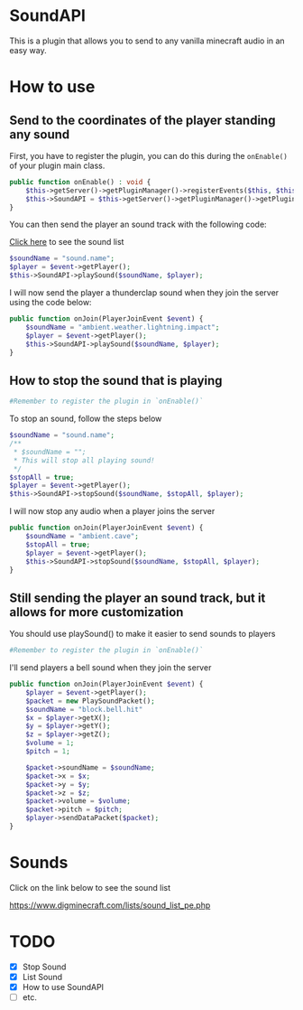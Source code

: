 # SoundAPI
This is a plugin that allows you to send to any vanilla minecraft audio in an easy way.

# How to use

## Send to the coordinates of the player standing any sound

First, you have to register the plugin, you can do this during the `onEnable()` of your plugin main class.
```php
public function onEnable() : void {
    $this->getServer()->getPluginManager()->registerEvents($this, $this);
    $this->SoundAPI = $this->getServer()->getPluginManager()->getPlugin("SoundAPI");
}
```
You can then send the player an sound track with the following code:

[Click here](https://github.com/NhanAZ/SoundAPI/blob/master/README.md#sounds) to see the sound list
```php
$soundName = "sound.name";
$player = $event->getPlayer();
$this->SoundAPI->playSound($soundName, $player);
```
I will now send the player a thunderclap sound when they join the server using the code below:
```php
public function onJoin(PlayerJoinEvent $event) {
    $soundName = "ambient.weather.lightning.impact";
    $player = $event->getPlayer();
    $this->SoundAPI->playSound($soundName, $player);
}
```

## How to stop the sound that is playing
```php
#Remember to register the plugin in `onEnable()`
```
To stop an sound, follow the steps below
```php
$soundName = "sound.name";
/**
 * $soundName = "";
 * This will stop all playing sound!
 */
$stopAll = true;
$player = $event->getPlayer();
$this->SoundAPI->stopSound($soundName, $stopAll, $player);
```
I will now stop any audio when a player joins the server
```php
public function onJoin(PlayerJoinEvent $event) {
    $soundName = "ambient.cave";
    $stopAll = true;
    $player = $event->getPlayer();
    $this->SoundAPI->stopSound($soundName, $stopAll, $player);
}
```

## Still sending the player an sound track, but it allows for more customization
You should use playSound() to make it easier to send sounds to players
```php
#Remember to register the plugin in `onEnable()`
```
I'll send players a bell sound when they join the server
```php
public function onJoin(PlayerJoinEvent $event) {
	$player = $event->getPlayer();
	$packet = new PlaySoundPacket();
	$soundName = "block.bell.hit"
	$x = $player->getX();
	$y = $player->getY();
	$z = $player->getZ();
	$volume = 1;
	$pitch = 1;

	$packet->soundName = $soundName;
	$packet->x = $x;
	$packet->y = $y;
	$packet->z = $z;
	$packet->volume = $volume;
	$packet->pitch = $pitch;
	$player->sendDataPacket($packet);
}
```

# Sounds
Click on the link below to see the sound list

https://www.digminecraft.com/lists/sound_list_pe.php

# TODO
- [x] Stop Sound
- [x] List Sound
- [x] How to use SoundAPI
- [ ] etc.
